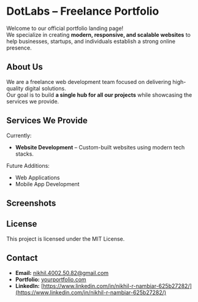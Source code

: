 # DotLabs – Freelance Portfolio

Welcome to our official portfolio landing page!  
We specialize in creating **modern, responsive, and scalable websites** to help businesses, startups, and individuals establish a strong online presence.

## About Us
We are a freelance web development team focused on delivering high-quality digital solutions.  
Our goal is to build **a single hub for all our projects** while showcasing the services we provide.

## Services We Provide
Currently:
- **Website Development** – Custom-built websites using modern tech stacks.

Future Additions:
- Web Applications
- Mobile App Development

## Screenshots

## License
This project is licensed under the MIT License.

## Contact
- **Email:** [nikhil.4002.50.82@gmail.com](mailto:your-email@example.com)  
- **Portfolio:** [yourportfolio.com](https://yourportfolio.com)  
- **LinkedIn:** [https://www.linkedin.com/in/nikhil-r-nambiar-625b27282/](https://www.linkedin.com/in/nikhil-r-nambiar-625b27282/)
